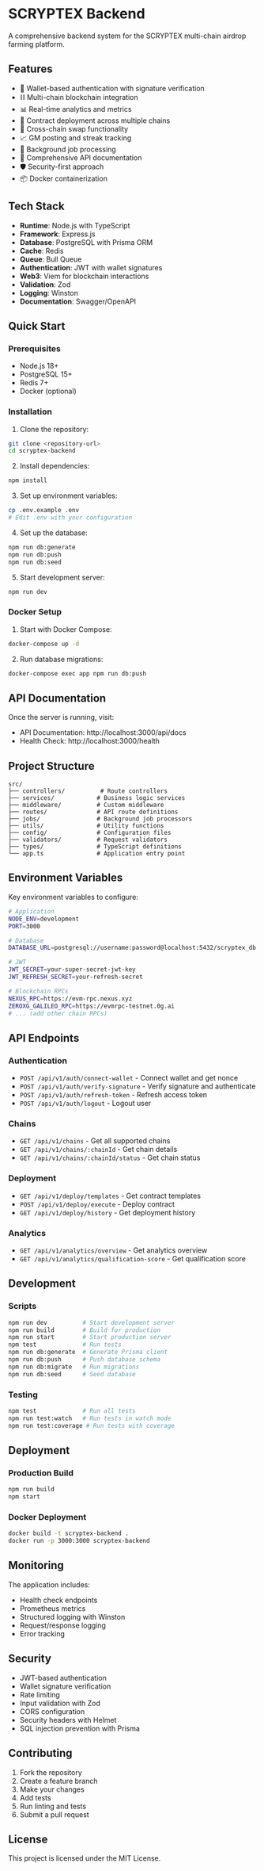 
# SCRYPTEX Backend

A comprehensive backend system for the SCRYPTEX multi-chain airdrop farming platform.

## Features

- 🔐 Wallet-based authentication with signature verification
- ⛓️ Multi-chain blockchain integration
- 📊 Real-time analytics and metrics
- 🚀 Contract deployment across multiple chains
- 💱 Cross-chain swap functionality
- 📈 GM posting and streak tracking
- 🔄 Background job processing
- 📝 Comprehensive API documentation
- 🛡️ Security-first approach
- 📦 Docker containerization

## Tech Stack

- **Runtime**: Node.js with TypeScript
- **Framework**: Express.js
- **Database**: PostgreSQL with Prisma ORM
- **Cache**: Redis
- **Queue**: Bull Queue
- **Authentication**: JWT with wallet signatures
- **Web3**: Viem for blockchain interactions
- **Validation**: Zod
- **Logging**: Winston
- **Documentation**: Swagger/OpenAPI

## Quick Start

### Prerequisites

- Node.js 18+
- PostgreSQL 15+
- Redis 7+
- Docker (optional)

### Installation

1. Clone the repository:
```bash
git clone <repository-url>
cd scryptex-backend
```

2. Install dependencies:
```bash
npm install
```

3. Set up environment variables:
```bash
cp .env.example .env
# Edit .env with your configuration
```

4. Set up the database:
```bash
npm run db:generate
npm run db:push
npm run db:seed
```

5. Start development server:
```bash
npm run dev
```

### Docker Setup

1. Start with Docker Compose:
```bash
docker-compose up -d
```

2. Run database migrations:
```bash
docker-compose exec app npm run db:push
```

## API Documentation

Once the server is running, visit:
- API Documentation: http://localhost:3000/api/docs
- Health Check: http://localhost:3000/health

## Project Structure

```
src/
├── controllers/          # Route controllers
├── services/            # Business logic services
├── middleware/          # Custom middleware
├── routes/              # API route definitions
├── jobs/                # Background job processors
├── utils/               # Utility functions
├── config/              # Configuration files
├── validators/          # Request validators
├── types/               # TypeScript definitions
└── app.ts               # Application entry point
```

## Environment Variables

Key environment variables to configure:

```bash
# Application
NODE_ENV=development
PORT=3000

# Database
DATABASE_URL=postgresql://username:password@localhost:5432/scryptex_db

# JWT
JWT_SECRET=your-super-secret-jwt-key
JWT_REFRESH_SECRET=your-refresh-secret

# Blockchain RPCs
NEXUS_RPC=https://evm-rpc.nexus.xyz
ZEROXG_GALILEO_RPC=https://evmrpc-testnet.0g.ai
# ... (add other chain RPCs)
```

## API Endpoints

### Authentication
- `POST /api/v1/auth/connect-wallet` - Connect wallet and get nonce
- `POST /api/v1/auth/verify-signature` - Verify signature and authenticate
- `POST /api/v1/auth/refresh-token` - Refresh access token
- `POST /api/v1/auth/logout` - Logout user

### Chains
- `GET /api/v1/chains` - Get all supported chains
- `GET /api/v1/chains/:chainId` - Get chain details
- `GET /api/v1/chains/:chainId/status` - Get chain status

### Deployment
- `GET /api/v1/deploy/templates` - Get contract templates
- `POST /api/v1/deploy/execute` - Deploy contract
- `GET /api/v1/deploy/history` - Get deployment history

### Analytics
- `GET /api/v1/analytics/overview` - Get analytics overview
- `GET /api/v1/analytics/qualification-score` - Get qualification score

## Development

### Scripts

```bash
npm run dev          # Start development server
npm run build        # Build for production
npm run start        # Start production server
npm test             # Run tests
npm run db:generate  # Generate Prisma client
npm run db:push      # Push database schema
npm run db:migrate   # Run migrations
npm run db:seed      # Seed database
```

### Testing

```bash
npm test             # Run all tests
npm run test:watch   # Run tests in watch mode
npm run test:coverage # Run tests with coverage
```

## Deployment

### Production Build

```bash
npm run build
npm start
```

### Docker Deployment

```bash
docker build -t scryptex-backend .
docker run -p 3000:3000 scryptex-backend
```

## Monitoring

The application includes:
- Health check endpoints
- Prometheus metrics
- Structured logging with Winston
- Request/response logging
- Error tracking

## Security

- JWT-based authentication
- Wallet signature verification
- Rate limiting
- Input validation with Zod
- CORS configuration
- Security headers with Helmet
- SQL injection prevention with Prisma

## Contributing

1. Fork the repository
2. Create a feature branch
3. Make your changes
4. Add tests
5. Run linting and tests
6. Submit a pull request

## License

This project is licensed under the MIT License.
